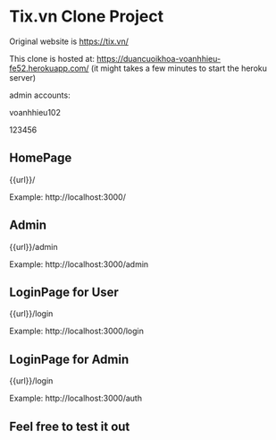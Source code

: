 # Tix.vn Clone Project

Original website is https://tix.vn/

This clone is hosted at: https://duancuoikhoa-voanhhieu-fe52.herokuapp.com/
(it might takes a few minutes to start the heroku server)

admin accounts: 

voanhhieu102

123456

## HomePage ##

{{url}}/

Example: http://localhost:3000/

## Admin ##

{{url}}/admin

Example: http://localhost:3000/admin

## LoginPage for User ##

{{url}}/login

Example: http://localhost:3000/login

## LoginPage for Admin ##

{{url}}/login

Example: http://localhost:3000/auth

## Feel free to test it out ##
